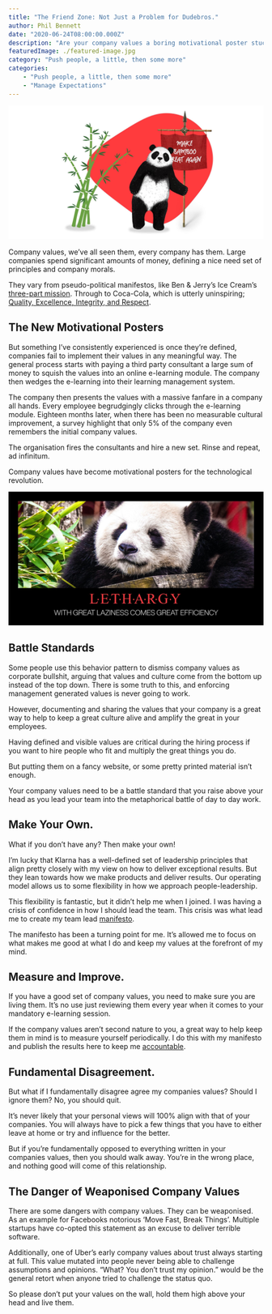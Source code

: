 ```yaml
---
title: "The Friend Zone: Not Just a Problem for Dudebros."
author: Phil Bennett
date: "2020-06-24T08:00:00.000Z"
description: "Are your company values a boring motivational poster stuck on the wall, or a battle standard that you lead your team under?"
featuredImage: ./featured-image.jpg
category: "Push people, a little, then some more"
categories: 
    - "Push people, a little, then some more"
    - "Manage Expectations" 
---
```


![Make Bamboo Great Again](./featured-image.jpg)

Company values, we’ve all seen them, every company has them. Large companies spend significant amounts of money, defining a nice need set of principles and company morals. 

They vary from pseudo-political manifestos, like Ben & Jerry’s Ice Cream’s [three-part mission](https://www.benjerry.com/values). Through to Coca-Cola, which is utterly uninspiring; [Quality, Excellence, Integrity, and Respect](https://cocacolaunited.com/core-values/).

## The New Motivational Posters
But something I’ve consistently experienced is once they’re defined, companies fail to implement their values in any meaningful way. The general process starts with paying a third party consultant a large sum of money to squish the values into an online e-learning module. The company then wedges the e-learning into their learning management system. 

The company then presents the values with a massive fanfare in a company all hands. Every employee begrudgingly clicks through the e-learning module. Eighteen months later, when there has been no measurable cultural improvement, a survey highlight that only 5% of the company even remembers the initial company values. 

The organisation fires the consultants and hire a new set. Rinse and repeat, ad infinitum. 

Company values have become motivational posters for the technological revolution. 

![Panda Motvational Poster](./poster.jpg)

## Battle Standards
Some people use this behavior pattern to dismiss company values as corporate bullshit, arguing that values and culture come from the bottom up instead of the top down. There is some truth to this, and enforcing management generated values is never going to work. 

However, documenting and sharing the values that your company is a great way to help to keep a great culture alive and amplify the great in your employees. 

Having defined and visible values are critical during the hiring process if you want to hire people who fit and multiply the great things you do. 

But putting them on a fancy website, or some pretty printed material isn’t enough. 

Your company values need to be a battle standard that you raise above your head as you lead your team into the metaphorical battle of day to day work. 

## Make Your Own. 
What if you don’t have any? Then make your own!

I’m lucky that Klarna has a well-defined set of leadership principles that align pretty closely with my view on how to deliver exceptional results. But they lean towards how we make products and deliver results. Our operating model allows us to some flexibility in how we approach people-leadership. 

This flexibility is fantastic, but it didn’t help me when I joined. I was having a crisis of confidence in how I should lead the team. This crisis was what lead me to create my team lead [manifesto](/manifesto/). 

The manifesto has been a turning point for me. It’s allowed me to focus on what makes me good at what I do and keep my values at the forefront of my mind. 

## Measure and Improve. 
If you have a good set of company values, you need to make sure you are living them. It’s no use just reviewing them every year when it comes to your mandatory e-learning session. 

If the company values aren’t second nature to you, a great way to help keep them in mind is to measure yourself periodically. I do this with my manifesto and publish the results here to keep me [accountable](/my-am-i-a-good-manager-scorecard-for-2020-so-far/). 

## Fundamental Disagreement.
But what if I fundamentally disagree agree my companies values? Should I ignore them? No, you should quit. 

It’s never likely that your personal views will 100% align with that of your companies. You will always have to pick a few things that you have to either leave at home or try and influence for the better. 

But if you’re fundamentally opposed to everything written in your companies values, then you should walk away. You’re in the wrong place, and nothing good will come of this relationship. 

## The Danger of Weaponised Company Values
There are some dangers with company values. They can be weaponised. As an example for Facebooks notorious ‘Move Fast, Break Things’. Multiple startups have co-opted this statement as an excuse to deliver terrible software. 

Additionally, one of Uber’s early company values about trust always starting at full. This value mutated into people never being able to challenge assumptions and opinions. “What? You don’t trust my opinion.” would be the general retort when anyone tried to challenge the status quo. 

So please don’t put your values on the wall, hold them high above your head and live them. 
